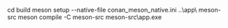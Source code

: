 cd build
meson setup --native-file conan_meson_native.ini ..\app\ meson-src
meson compile -C meson-src
meson-src\app.exe